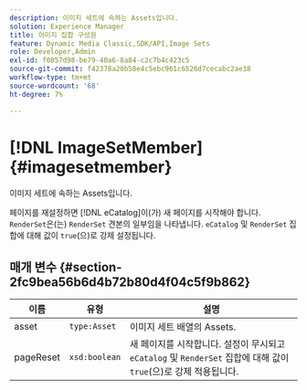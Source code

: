 ```yaml
---
description: 이미지 세트에 속하는 Assets입니다.
solution: Experience Manager
title: 이미지 집합 구성원
feature: Dynamic Media Classic,SDK/API,Image Sets
role: Developer,Admin
exl-id: f0857d98-be79-40a6-8a84-c2c7b4c423c5
source-git-commit: f42378a20b58e4c5ebc961c6526d7cecabc2ae38
workflow-type: tm+mt
source-wordcount: '68'
ht-degree: 7%

---
```


# [!DNL ImageSetMember]{#imagesetmember}

이미지 세트에 속하는 Assets입니다.

페이지를 재설정하면 [!DNL eCatalog]이(가) 새 페이지를 시작해야 합니다. `RenderSet`은(는) `RenderSet` 견본의 일부임을 나타냅니다. `eCatalog` 및 `RenderSet` 집합에 대해 값이 `true`(으)로 강제 설정됩니다.

## 매개 변수 {#section-2fc9bea56b6d4b72b80d4f04c5f9b862}

| 이름 | 유형 | 설명 |
|---|---|---|
| asset | `type:Asset` | 이미지 세트 배열의 Assets. |
| pageReset | `xsd:boolean` | 새 페이지를 시작합니다. 설정이 무시되고 `eCatalog` 및 `RenderSet` 집합에 대해 값이 `true`(으)로 강제 적용됩니다. |
